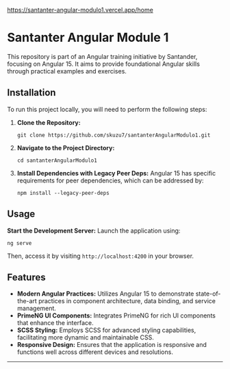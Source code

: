 https://santanter-angular-modulo1.vercel.app/home


# Santanter Angular Module 1

This repository is part of an Angular training initiative by Santander, focusing on Angular 15. It aims to provide foundational Angular skills through practical examples and exercises.

## Installation

To run this project locally, you will need to perform the following steps:

1. **Clone the Repository:**
   ```
   git clone https://github.com/skuzu7/santanterAngularModulo1.git
   ```

2. **Navigate to the Project Directory:**
   ```
   cd santanterAngularModulo1
   ```

3. **Install Dependencies with Legacy Peer Deps:**
   Angular 15 has specific requirements for peer dependencies, which can be addressed by:
   ```
   npm install --legacy-peer-deps
   ```

## Usage

**Start the Development Server:**
Launch the application using:
```
ng serve
```
Then, access it by visiting `http://localhost:4200` in your browser.

## Features

- **Modern Angular Practices:** Utilizes Angular 15 to demonstrate state-of-the-art practices in component architecture, data binding, and service management.
- **PrimeNG UI Components:** Integrates PrimeNG for rich UI components that enhance the interface.
- **SCSS Styling:** Employs SCSS for advanced styling capabilities, facilitating more dynamic and maintainable CSS.
- **Responsive Design:** Ensures that the application is responsive and functions well across different devices and resolutions.

---

